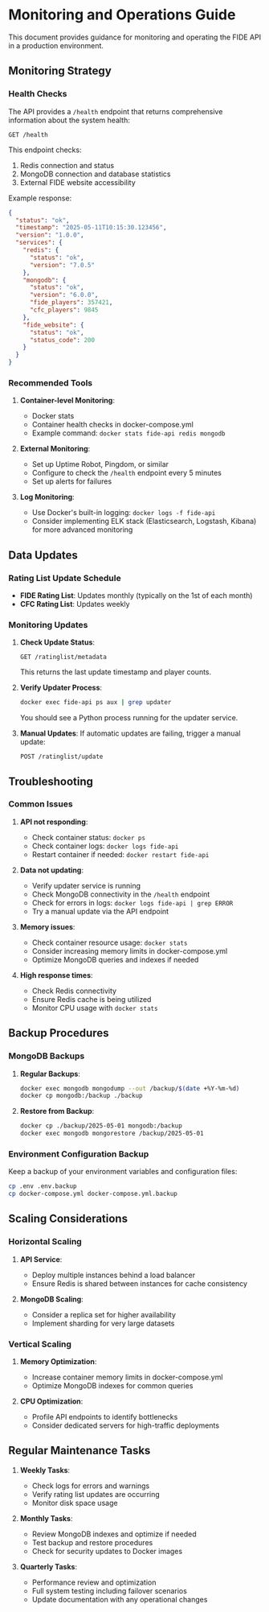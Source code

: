 # Monitoring and Operations Guide

This document provides guidance for monitoring and operating the FIDE API in a production environment.

## Monitoring Strategy

### Health Checks

The API provides a `/health` endpoint that returns comprehensive information about the system health:

```
GET /health
```

This endpoint checks:
1. Redis connection and status
2. MongoDB connection and database statistics
3. External FIDE website accessibility

Example response:
```json
{
  "status": "ok",
  "timestamp": "2025-05-11T10:15:30.123456",
  "version": "1.0.0",
  "services": {
    "redis": {
      "status": "ok",
      "version": "7.0.5"
    },
    "mongodb": {
      "status": "ok",
      "version": "6.0.0",
      "fide_players": 357421,
      "cfc_players": 9845
    },
    "fide_website": {
      "status": "ok",
      "status_code": 200
    }
  }
}
```

### Recommended Tools

1. **Container-level Monitoring**:
   - Docker stats
   - Container health checks in docker-compose.yml
   - Example command: `docker stats fide-api redis mongodb`

2. **External Monitoring**:
   - Set up Uptime Robot, Pingdom, or similar
   - Configure to check the `/health` endpoint every 5 minutes
   - Set up alerts for failures

3. **Log Monitoring**:
   - Use Docker's built-in logging: `docker logs -f fide-api`
   - Consider implementing ELK stack (Elasticsearch, Logstash, Kibana) for more advanced monitoring

## Data Updates

### Rating List Update Schedule

- **FIDE Rating List**: Updates monthly (typically on the 1st of each month)
- **CFC Rating List**: Updates weekly

### Monitoring Updates

1. **Check Update Status**:
   ```
   GET /ratinglist/metadata
   ```
   This returns the last update timestamp and player counts.

2. **Verify Updater Process**:
   ```bash
   docker exec fide-api ps aux | grep updater
   ```
   You should see a Python process running for the updater service.

3. **Manual Updates**:
   If automatic updates are failing, trigger a manual update:
   ```
   POST /ratinglist/update
   ```

## Troubleshooting

### Common Issues

1. **API not responding**:
   - Check container status: `docker ps`
   - Check container logs: `docker logs fide-api`
   - Restart container if needed: `docker restart fide-api`

2. **Data not updating**:
   - Verify updater service is running
   - Check MongoDB connectivity in the `/health` endpoint
   - Check for errors in logs: `docker logs fide-api | grep ERROR`
   - Try a manual update via the API endpoint

3. **Memory issues**:
   - Check container resource usage: `docker stats`
   - Consider increasing memory limits in docker-compose.yml
   - Optimize MongoDB queries and indexes if needed

4. **High response times**:
   - Check Redis connectivity
   - Ensure Redis cache is being utilized
   - Monitor CPU usage with `docker stats`

## Backup Procedures

### MongoDB Backups

1. **Regular Backups**:
   ```bash
   docker exec mongodb mongodump --out /backup/$(date +%Y-%m-%d)
   docker cp mongodb:/backup ./backup
   ```

2. **Restore from Backup**:
   ```bash
   docker cp ./backup/2025-05-01 mongodb:/backup
   docker exec mongodb mongorestore /backup/2025-05-01
   ```

### Environment Configuration Backup

Keep a backup of your environment variables and configuration files:
```bash
cp .env .env.backup
cp docker-compose.yml docker-compose.yml.backup
```

## Scaling Considerations

### Horizontal Scaling

1. **API Service**:
   - Deploy multiple instances behind a load balancer
   - Ensure Redis is shared between instances for cache consistency

2. **MongoDB Scaling**:
   - Consider a replica set for higher availability
   - Implement sharding for very large datasets

### Vertical Scaling

1. **Memory Optimization**:
   - Increase container memory limits in docker-compose.yml
   - Optimize MongoDB indexes for common queries

2. **CPU Optimization**:
   - Profile API endpoints to identify bottlenecks
   - Consider dedicated servers for high-traffic deployments

## Regular Maintenance Tasks

1. **Weekly Tasks**:
   - Check logs for errors and warnings
   - Verify rating list updates are occurring
   - Monitor disk space usage

2. **Monthly Tasks**:
   - Review MongoDB indexes and optimize if needed
   - Test backup and restore procedures
   - Check for security updates to Docker images

3. **Quarterly Tasks**:
   - Performance review and optimization
   - Full system testing including failover scenarios
   - Update documentation with any operational changes
